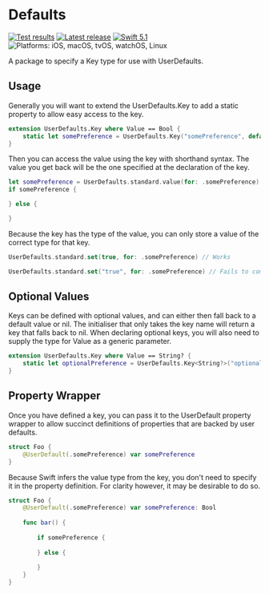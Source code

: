 # Defaults

[![Test results][tests shield]][actions] [![Latest release][release shield]][releases] [![Swift 5.1][swift shield]][swift] ![Platforms: iOS, macOS, tvOS, watchOS, Linux][platforms shield]

A package to specify a Key type for use with UserDefaults. 

## Usage

Generally you will want to extend the UserDefaults.Key to add a static property to allow easy access to the  key.

```swift
extension UserDefaults.Key where Value == Bool {
    static let somePreference = UserDefaults.Key("somePreference", default: false)
}
```

Then you can access the value using the key with shorthand syntax. The value you get back will be the one specified at the declaration of the key. 

```swift
let somePreference = UserDefaults.standard.value(for: .somePreference)
if somePreference {

} else {

}
```

Because the key has the type of the value, you can only store a value of the correct type for that key.

```swift
UserDefaults.standard.set(true, for: .somePreference) // Works

UserDefaults.standard.set("true", for: .somePreference) // Fails to compile
```

## Optional Values

Keys can be defined with optional values, and can either then fall back to a default value or nil. The initialiser that only takes the key name will return a key that falls back to nil. When declaring optional keys, you will also need to supply the type for Value as a generic parameter. 

```swift
extension UserDefaults.Key where Value == String? {
    static let optionalPreference = UserDefaults.Key<String?>("optionalPreference")
}
```

## Property Wrapper

Once you have defined a key, you can pass it to the UserDefault property wrapper to allow succinct definitions of properties that are backed by user defaults.

```swift
struct Foo {
    @UserDefault(.somePreference) var somePreference
}
```

Because Swift infers the value type from the key, you don't need to specify it in the property definition. For clarity however, it may be desirable to do so.

```swift
struct Foo {
    @UserDefault(.somePreference) var somePreference: Bool
    
    func bar() {
        
        if somePreference {
        
        } else {
        
        }
    }
}
```

[swift]: https://swift.org

[releases]: https://github.com/danielctull/Defaults/releases
[release shield]: https://img.shields.io/github/v/release/danielctull/Defaults
[swift shield]: https://img.shields.io/badge/swift-5.1-F05138.svg "Swift 5.1"
[platforms shield]: https://img.shields.io/badge/platforms-iOS_macOS_tvOS_watchOS_Linux-lightgrey.svg?style=flat "iOS, macOS, tvOS, watchOS, Linux"

[actions]: https://github.com/danielctull/Defaults/actions
[tests shield]: https://github.com/danielctull/Defaults/workflows/tests/badge.svg
